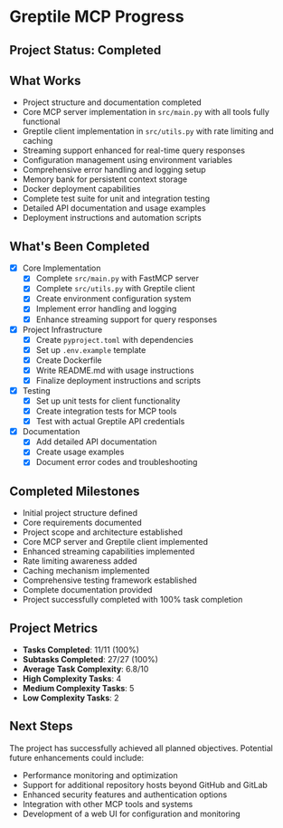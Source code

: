 # Greptile MCP Progress

## Project Status: Completed

## What Works
- Project structure and documentation completed
- Core MCP server implementation in `src/main.py` with all tools fully functional
- Greptile client implementation in `src/utils.py` with rate limiting and caching
- Streaming support enhanced for real-time query responses
- Configuration management using environment variables
- Comprehensive error handling and logging setup
- Memory bank for persistent context storage
- Docker deployment capabilities
- Complete test suite for unit and integration testing
- Detailed API documentation and usage examples
- Deployment instructions and automation scripts

## What's Been Completed
- [x] Core Implementation
  - [x] Complete `src/main.py` with FastMCP server
  - [x] Complete `src/utils.py` with Greptile client
  - [x] Create environment configuration system
  - [x] Implement error handling and logging
  - [x] Enhance streaming support for query responses

- [x] Project Infrastructure
  - [x] Create `pyproject.toml` with dependencies
  - [x] Set up `.env.example` template
  - [x] Create Dockerfile
  - [x] Write README.md with usage instructions
  - [x] Finalize deployment instructions and scripts

- [x] Testing
  - [x] Set up unit tests for client functionality
  - [x] Create integration tests for MCP tools
  - [x] Test with actual Greptile API credentials

- [x] Documentation
  - [x] Add detailed API documentation
  - [x] Create usage examples
  - [x] Document error codes and troubleshooting

## Completed Milestones
- Initial project structure defined
- Core requirements documented
- Project scope and architecture established
- Core MCP server and Greptile client implemented
- Enhanced streaming capabilities implemented
- Rate limiting awareness added
- Caching mechanism implemented
- Comprehensive testing framework established
- Complete documentation provided
- Project successfully completed with 100% task completion

## Project Metrics
- **Tasks Completed**: 11/11 (100%)
- **Subtasks Completed**: 27/27 (100%)
- **Average Task Complexity**: 6.8/10
- **High Complexity Tasks**: 4
- **Medium Complexity Tasks**: 5
- **Low Complexity Tasks**: 2

## Next Steps
The project has successfully achieved all planned objectives. Potential future enhancements could include:
- Performance monitoring and optimization
- Support for additional repository hosts beyond GitHub and GitLab
- Enhanced security features and authentication options
- Integration with other MCP tools and systems
- Development of a web UI for configuration and monitoring
